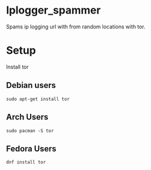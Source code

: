 # Iplogger_spammer

Spams ip logging url with from random locations with tor.

# Setup

Install tor

## Debian users

```
sudo apt-get install tor

```

## Arch Users

```
sudo pacman -S tor
```

## Fedora Users

```
dnf install tor
```
